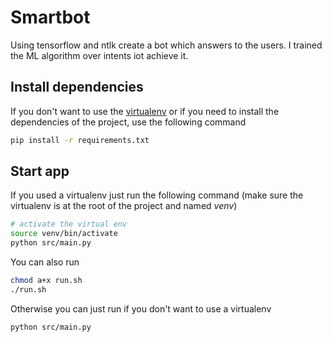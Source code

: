 # Smartbot

Using tensorflow and ntlk create a bot which answers to the users.
I trained the ML algorithm over intents iot achieve it.

## Install dependencies

If you don't want to use the [virtualenv](https://www.pythonforbeginners.com/basics/how-to-use-python-virtualenv) or if you need
to install the dependencies
of the project, use the following command

```bash
pip install -r requirements.txt
```


## Start app

If you used a virtualenv just run the following command (make sure the virtualenv is at the root of the project and named *venv*)

```bash
# activate the virtual env
source venv/bin/activate
python src/main.py
```

You can also run 
```bash
chmod a+x run.sh
./run.sh
```

Otherwise you can just run if you don't want to use a virtualenv
```bash
python src/main.py
```